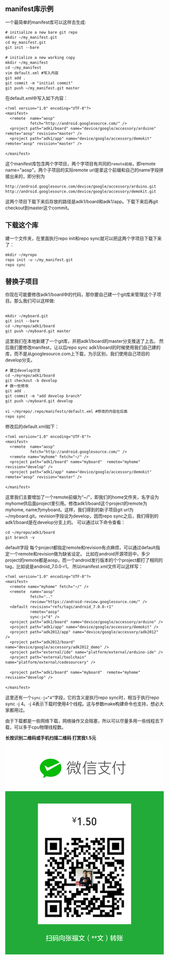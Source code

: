## manifest库示例
一个最简单的manifest库可以这样去生成:


```
# initialize a new bare git repo
mkdir ~/my_manifest.git
cd my_manifest.git
git init --bare

# initialize a new working copy
mkdir ~/my_manifest
cd ~/my_manifest
vim default.xml #写入内容
git add .
git commit -m "initial commit"
git push ~/my_manifest.git master

```


在default.xml中写入如下内容：


```
<?xml version="1.0" encoding="UTF-8"?>
<manifest>
  <remote  name="aosp"
           fetch="http://android.googlesource.com/" />
  <project path="adk1/board" name="device/google/accessory/arduino"  remote="aosp" revision="master" />
  <project path="adk1/app" name="device/google/accessory/demokit" remote="aosp" revision="master" />

</manifest>
```
这个manifest库包含两个字项目，两个字项目有共同的`remote前缀`，即remote name="aosp"。两个子项目的实际remote url是拿这个前缀和自己的name字段拼接出来的，即分别为


```
http://android.googlesource.com/device/google/accessory/arduino.git
http://android.googlesource.com/device/google/accessory/demokit.git
```

这两个项目下载下来后存放的路径是adk1/board和adk1/app。下载下来后再git checkout到master这个commit。

## 下载这个库


建一个文件夹，在里面执行repo init和repo sync就可以把这两个字项目下载下来了：
```
mkdir ~/myrepo
repo init -u ~/my_manifest.git
repo sync
```




## 替换子项目
你现在可能要修改adk1/board中的代码，那你要自己建一个git库来管理这个子项目。那么我们可以这样做:


```

mkdir ~/myboard.git
git init --bare
cd ~/myrepo/adk1/board
git push ~/myboard.git master
```
这里我们在本地新建了一个git库，并把adk1/board的master分支推送了上去。
然后我们要修改manifest，让以后repo sync adk1/board的时候使用我们自己建的库，而不是从googlesource.com上下载，为示区别，我们使用自己项目的develop分支。


```
# 建立develop分支
cd ~/myrepo/adk1/board
git checkout -b develop
# 做一些修改
git add .
git commit -m "add develop branch"
git push ~/myboard.git develop

vi ~/myrepo/.repo/manifests/default.xml #修改的内容在后面
repo sync
```


修改后的default.xml如下：
```
<?xml version="1.0" encoding="UTF-8"?>
<manifest>
  <remote  name="aosp"
           fetch="http://android.googlesource.com/" />
  <remote name="myhome" fetch="~/" />
  <project path="adk1/board" name="myboard"  remote="myhome" revision="develop" />
  <project path="adk1/app" name="device/google/accessory/demokit" remote="aosp" revision="master" />

</manifest>
```
这里我们主要增加了一个remote前缀为“~/"，即我们的home文件夹，名字设为myhome供后面project里引用。修改adk1/board这个project的remote为myhome, name为myboard。这样，我们得到的新子项目git url为~/myboard.git。revision字段设为develop，因而repo sync之后，我们得到的adk1/board是在develop分支上的。
可以通过以下命令查看：


```
cd ~/myrepo/adk1/board
git branch -v
```

default字段
每个project都指定remote和revision有点麻烦，可以通过default指定一个remote和revision做为缺省设定。
比如在android开源项目中，多少project的remote都是aosp，而一个android发行版本的个个project都打了相同的tag，比如说是android_7.0.0-r1。
所以manifest.xml文件可以这样写：


```
<?xml version="1.0" encoding="UTF-8"?>
<manifest>
  <remote name="myhome" fetch="~/" />
  <remote  name="aosp"
           fetch=".."
           review="https://android-review.googlesource.com/" />
  <default revision="refs/tags/android_7.0.0-r1"
           remote="aosp"
           sync-j="4" />
  <project path="adk1/board" name="device/google/accessory/arduino" />
  <project path="adk1/app" name="device/google/accessory/demokit" />
  <project path="adk2012/app" name="device/google/accessory/adk2012" />
  <project path="adk2012/board" name="device/google/accessory/adk2012_demo" />
  <project path="external/ide" name="platform/external/arduino-ide" />
  <project path="external/toolchain" name="platform/external/codesourcery" />

  <project path="adk1/board" name="myboard"  remote="myhome" revision="develop" />

</manifest>
```

这里还有一个`sync-j=“4”`字段，它的含义是执行repo sync时，相当于执行repo sync -j 4。-j 4表示下载时使用4个线程。这与参数make构建命令也支持，想必大家都用过。

由于下载都是一些网络下载，网络操作又会阻塞，所以可以尽量多用一些线程去下载，可以多于cpu物理线程数。


**长按识别二维码或手机扫描二维码
打赏我1.5元**
![](../assets/mm_facetoface_collect_qrcode_1486597617608.png)













